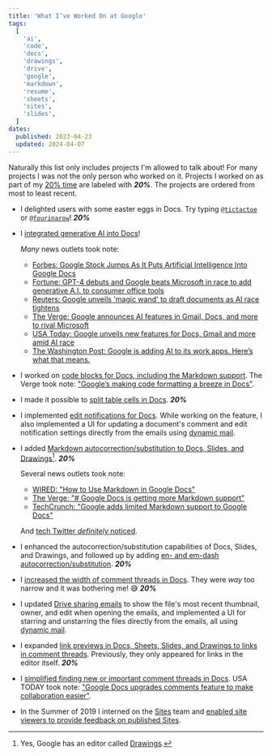 ```yaml
---
title: 'What I’ve Worked On at Google'
tags:
  [
    'ai',
    'code',
    'docs',
    'drawings',
    'drive',
    'google',
    'markdown',
    'resume',
    'sheets',
    'sites',
    'slides',
  ]
dates:
  published: 2023-04-23
  updated: 2024-04-07
---
```


Naturally this list only includes projects I'm allowed to talk about! For many
projects I was not the only person who worked on it. Projects I worked on as part of my [20% time](https://builtin.com/software-engineering-perspectives/20-percent-time) are labeled with **_20%_**. The projects are ordered
from most to least recent.

- I delighted users with some easter eggs in Docs. Try typing [`@tictactoe`](https://www.instagram.com/reel/Cx3jQFbL072) or [`@fourinarow`](https://www.instagram.com/p/C2g0I3dt3LV)!&nbsp;**_20%_**

- I [integrated generative AI into Docs](https://workspace.google.com/blog/product-announcements/generative-ai)!

  _Many_ news outlets took note:

  - [Forbes: Google Stock Jumps As It Puts Artificial Intelligence Into Google Docs](https://www.forbes.com/sites/qai/2023/03/15/google-stock-jumps-as-it-unveils-new-ai-powered-tools-for-workspace)
  - [Fortune: GPT-4 debuts and Google beats Microsoft in race to add generative A.I. to consumer office tools](https://fortune.com/2023/03/14/gpt-4-debuts-and-google-beats-microsoft-in-race-to-add-generative-a-i-to-consumer-office-tools)
  - [Reuters: Google unveils 'magic wand' to draft documents as AI race tightens](https://www.reuters.com/technology/google-unveils-magic-wand-draft-documents-ai-race-tightens-2023-03-14)
  - [The Verge: Google announces AI features in Gmail, Docs, and more to rival Microsoft](https://www.theverge.com/2023/3/14/23639273/google-ai-features-docs-gmail-slides-sheets-workspace)
  - [USA Today: Google unveils new features for Docs, Gmail and more amid AI race](https://www.usatoday.com/story/tech/2023/03/14/google-ai-announcement-gmail-docs/11470811002)
  - [The Washington Post: Google is adding AI to its work apps. Here’s what that means.](https://www.washingtonpost.com/technology/2023/03/14/google-workspace-ai)

- I worked on
  [code blocks for Docs, including the Markdown support](https://workspaceupdates.googleblog.com/2022/12/format-display-code-google-docs.html).
  The Verge took
  note:&nbsp;["Google’s making code formatting a breeze in Docs"](https://www.theverge.com/2022/12/14/23509936/google-docs-code-blocks-smart-canvas).

- I made it possible to
  [split table cells in Docs](https://workspaceupdates.googleblog.com/2022/10/split-table-cells-in-google-docs.html).&nbsp;**_20%_**

- I implemented
  [edit notifications for Docs](https://workspaceupdates.googleblog.com/2022/07/edit-notifications-for-document-content-changes.html).
  While working on the feature, I also implemented a UI for updating a document's
  comment and edit notification settings directly from the emails using
  [dynamic mail](https://blog.google/products/gmail/take-action-and-stay-up-to-date-with-dynamic-email-in-gmail).

- I added
  [Markdown autocorrection/substitution to Docs, Slides, and Drawings](https://workspaceupdates.googleblog.com/2022/03/compose-with-markdown-in-google-docs-on.html)[^1].&nbsp;**_20%_**

  Several news outlets took note:

  - [WIRED: "How to Use Markdown in Google Docs"](https://www.wired.com/story/how-to-use-markdown-google-docs)
  - [The Verge: "# Google Docs is getting more Markdown support"](https://www.theverge.com/2022/3/29/23002138/google-docs-markdown-support-formatting-update)
  - [TechCrunch: "Google adds limited Markdown support to Google Docs"](https://techcrunch.com/2022/03/30/google-adds-limited-markdown-support-to-google-docs)

  And
  [tech Twitter _definitely_ noticed](https://twitter.com/TomerAberbach/status/1508895335200043021).

- I enhanced the autocorrection/substitution capabilities of Docs, Slides, and Drawings, and followed up by adding
  [en- and em-dash autocorrection/substitution](https://twitter.com/googledocs/status/1471555730364846083).&nbsp;**_20%_**

- I
  [increased the width of comment threads in Docs](https://workspaceupdates.googleblog.com/2021/09/comment-size-increasing-in-google-docs.html).
  They were _way_ too narrow and it was bothering me!&nbsp;😅&nbsp;**_20%_**

- I updated [Drive sharing emails](https://support.google.com/drive/answer/2494822)
  to show the file's most recent thumbnail, owner, and edit when opening the emails,
  and implemented a UI for starring and unstarring the files directly from the emails,
  all using
  [dynamic mail](https://blog.google/products/gmail/take-action-and-stay-up-to-date-with-dynamic-email-in-gmail).

- I expanded
  [link previews in Docs, Sheets, Slides, and Drawings to links in comment threads](https://9to5google.com/2019/09/18/google-docs-link-previews).
  Previously, they only appeared for links in the editor itself.&nbsp;**_20%_**

- I [simplified finding new or important comment threads in Docs](https://workspaceupdates.googleblog.com/2021/02/improvements-for-locating-new-comments-important-conversations-google-docs.html).
  USA TODAY took
  note:&nbsp;["Google Docs upgrades comments feature to make collaboration easier"](https://www.usatoday.com/story/tech/2021/02/23/google-docs-comments-feature-make-collaboration-easier/4554035001).

- In the Summer of 2019 I interned on the [Sites](https://sites.google.com) team
  and
  [enabled site viewers to provide feedback on published Sites](https://workspaceupdates.googleblog.com/2019/11/feedback-google-sites.html).

[^1]: Yes, Google has an editor called [Drawings](https://drawings.google.com).
